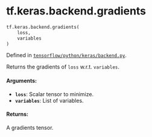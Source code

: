 <div itemscope itemtype="http://developers.google.com/ReferenceObject">
<meta itemprop="name" content="tf.keras.backend.gradients" />
</div>

# tf.keras.backend.gradients

``` python
tf.keras.backend.gradients(
    loss,
    variables
)
```



Defined in [`tensorflow/python/keras/backend.py`](https://www.tensorflow.org/code/tensorflow/python/keras/backend.py).

Returns the gradients of `loss` w.r.t. `variables`.

#### Arguments:

* <b>`loss`</b>: Scalar tensor to minimize.
* <b>`variables`</b>: List of variables.


#### Returns:

A gradients tensor.